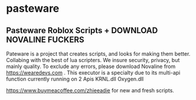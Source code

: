 # pasteware
Pasteware Roblox Scripts + DOWNLOAD NOVALINE FUCKERS
--
Pateware is a project that creates scripts, and looks for making them better. Collabing with the best of lua scripters.
We insure security, privacy, but mainly quality. To exclude any errors, please download Novaline from https://wearedevs.com . This executor is a specialty due to its multi-api function
currently running on 2 Apis
KRNL.dll
Oxygen.dll

https://www.buymeacoffee.com/zhieeadie for new and fresh scripts.

